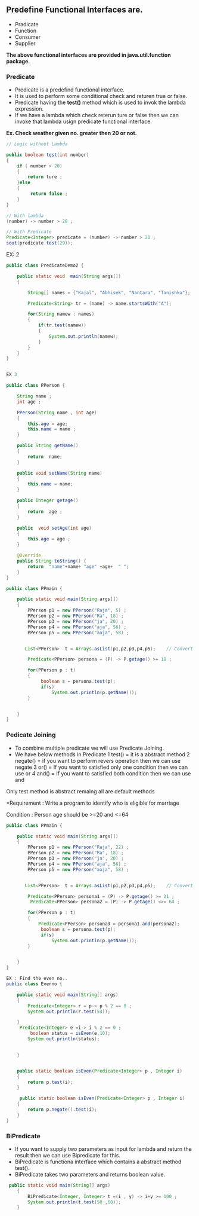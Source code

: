 ## Predefine Functional Interfaces are.
- Pradicate
- Function
- Consumer
- Supplier

**The above functional interfaces are provided in java.util.function package.**


### Predicate 

- Predicate is a predefind functional interface.
- It is used to perform some conditional check and returen true or false.
- Predicate having the **test()** method which is used to invok the lambda expression.
- If we have a lambda which check reterun ture or false then we can invoke that lambda usign predicate functional interface.

**Ex.  Check weather given no. greater then 20 or not.**

``````java
// Logic without Lambda 

public boolean test(int number)
{
    if ( number > 20)
    {
        return ture ; 
    }else 
    {
         return false ; 
    }
}

// With lambda 
(number) -> number > 20 ;

// With Predicate 
Predicate<Integer> predicate = (number) -> number > 20 ; 
sout(predicate.test(29));
```````

EX: 2

``````java
public class PredicateDemo2 {

    public static void  main(String args[])
    {

        String[] names = {"Kajal", "Abhisek", "Nantara", "Tanishka"};

        Predicate<String> tr = (name) -> name.startsWith("A");

        for(String namew : names)
        {
            if(tr.test(namew))
            {
                System.out.println(namew);
            }
        }
    }
}


EX 3

public class PPerson {

    String name ;
    int age ;

    PPerson(String name , int age)
    {
        this.age = age;
        this.name = name ;
    }

    public String getName()
    {
        return  name;
    }

    public void setName(String name)
    {
        this.name = name;
    }

    public Integer getage()
    {
        return  age ;
    }

    public  void setAge(int age)
    {
        this.age = age ;
    }

    @Override
    public String toString() {
        return  "name"+name+ "age" +age+  " ";
    }
}

public class PPmain {

    public static void main(String args[])
    {
        PPerson p1 = new PPerson("Raja", 5) ;
        PPerson p2 = new PPerson("Ra", 18) ;
        PPerson p3 = new PPerson("ja", 20) ;
        PPerson p4 = new PPerson("aja", 56) ;
        PPerson p5 = new PPerson("aaja", 58) ;


       List<PPerson>  t = Arrays.asList(p1,p2,p3,p4,p5);    // Convert object into arrylist

        Predicate<PPerson> persona = (P) -> P.getage() >= 18 ;

        for(PPerson p : t)
        {
             boolean s = persona.test(p);
             if(s)
                 System.out.println(p.getName());
        }


    }
}
```````

### Pedicate Joining 

- To combine multiple predicate we will use Predicate Joining.
- We have below methods in Predicate
     1 test() = it is a abstract method
     2 negate() = if you want to perform revers operation then we can use negate
     3 or() = If you want to satisfied only one condition then we can use or 
     4 and() = If you want to satisfied both condition then we can use and 

Only test method is abstract remaing all are default methods 

*Requirement : Write a program to identify who is eligible for marriage 

Condition  :  Person age should be >=20 and <=64  


```````java
public class PPmain {

    public static void main(String args[])
    {
        PPerson p1 = new PPerson("Raja", 22) ;
        PPerson p2 = new PPerson("Ra", 18) ;
        PPerson p3 = new PPerson("ja", 20) ;
        PPerson p4 = new PPerson("aja", 56) ;
        PPerson p5 = new PPerson("aaja", 58) ;


       List<PPerson>  t = Arrays.asList(p1,p2,p3,p4,p5);    // Convert object into arrylist

        Predicate<PPerson> persona1 = (P) -> P.getage() >= 21 ;
         Predicate<PPerson> persona2 = (P) -> P.getage() <>= 64 ;

        for(PPerson p : t)
        {
            Predicate<PPerson> persona3 = persona1.and(persona2);
             boolean s = persona.test(p);
             if(s)
                 System.out.println(p.getName());
        }


    }
}

EX : Find the even no..
public class Evenno {

    public static void main(String[] args)
    {
        Predicate<Integer> r = p-> p % 2 == 0 ;
        System.out.println(r.test(54));

    }
     Predicate<Integer> e =i-> i % 2 == 0 ;
         boolean status = isEven(e,10);
        System.out.println(status);


    }


    public static boolean isEven(Predicate<Integer> p , Integer i)
    {
        return p.test(i);
    }

     public static boolean isEven(Predicate<Integer> p , Integer i)
    {
        return p.negate().test(i);
    }
}
```````
###  BiPredicate 

- If you want to supply two parameters as input for lambda and return the result then we can use Bipredicate for this. 
- BiPredicate is functiona interface which contains a abstract method test().
- BiPredicate takes two parameters and returns boolean value.


``````java
 public static void main(String[] args)
    {
        BiPredicate<Integer, Integer> t =(i , y) -> i+y >= 100 ;
        System.out.println(t.test(50 ,60));
    }









